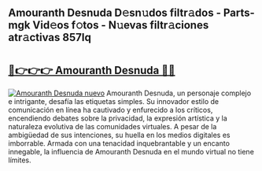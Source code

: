 ## Amouranth Desnuda D𝚎sn𝚞dos filtr𝚊dos - Parts-mgk Vid𝚎os f𝚘tos - N𝚞evas filtr𝚊ciones atr𝚊ctivas 857Iq

# <h2><a href="http://mb6sva.tromn.icu/?c=Amouranth+Desnuda">🔗👉👉👉 Amouranth Desnuda 🔗🔗</a></h2>

[![Amouranth Desnuda nuevo](https://i.imgur.com/pEAQMta.gif)](http://mb6sva.tromn.icu/?c=Amouranth+Desnuda)
Amouranth Desnuda, un personaje complejo e intrigante, desafía las etiquetas simples. Su innovador estilo de comunicación en línea ha cautivado y enfurecido a los críticos, encendiendo debates sobre la privacidad, la expresión artística y la naturaleza evolutiva de las comunidades virtuales. A pesar de la ambigüedad de sus intenciones, su huella en los medios digitales es imborrable. Armada con una tenacidad inquebrantable y un encanto innegable, la influencia de Amouranth Desnuda en el mundo virtual no tiene límites.
